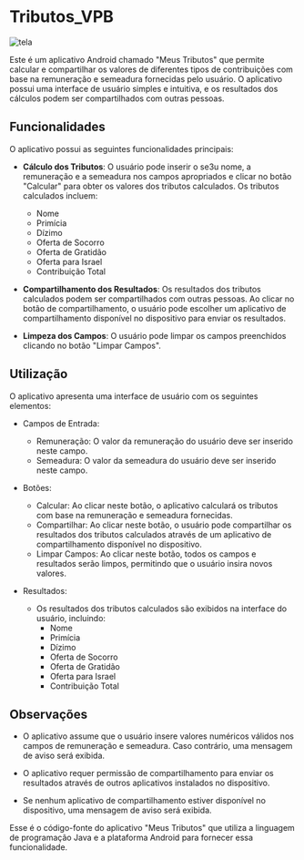 # Tributos_VPB

![tela](https://github.com/Gerleidson/Projeto_TributosVPB/assets/88213553/6d5c237e-73e9-4ce0-847b-7a0b7a152b50)


Este é um aplicativo Android chamado "Meus Tributos" que permite calcular e compartilhar os valores de diferentes tipos de contribuições com base na remuneração e semeadura fornecidas pelo usuário. O aplicativo possui uma interface de usuário simples e intuitiva, e os resultados dos cálculos podem ser compartilhados com outras pessoas.

## Funcionalidades

O aplicativo possui as seguintes funcionalidades principais:

- **Cálculo dos Tributos**: O usuário pode inserir o se3u nome, a remuneração e a semeadura nos campos apropriados e clicar no botão "Calcular" para obter os valores dos tributos calculados. Os tributos calculados incluem:
    - Nome 
    - Primícia
    - Dízimo
    - Oferta de Socorro
    - Oferta de Gratidão
    - Oferta para Israel
    - Contribuição Total

- **Compartilhamento dos Resultados**: Os resultados dos tributos calculados podem ser compartilhados com outras pessoas. Ao clicar no botão de compartilhamento, o usuário pode escolher um aplicativo de compartilhamento disponível no dispositivo para enviar os resultados.

- **Limpeza dos Campos**: O usuário pode limpar os campos preenchidos clicando no botão "Limpar Campos".

## Utilização

O aplicativo apresenta uma interface de usuário com os seguintes elementos:

- Campos de Entrada:
  - Remuneração: O valor da remuneração do usuário deve ser inserido neste campo.
  - Semeadura: O valor da semeadura do usuário deve ser inserido neste campo.

- Botões:
  - Calcular: Ao clicar neste botão, o aplicativo calculará os tributos com base na remuneração e semeadura fornecidas.
  - Compartilhar: Ao clicar neste botão, o usuário pode compartilhar os resultados dos tributos calculados através de um aplicativo de compartilhamento disponível no dispositivo.
  - Limpar Campos: Ao clicar neste botão, todos os campos e resultados serão limpos, permitindo que o usuário insira novos valores.

- Resultados:
  - Os resultados dos tributos calculados são exibidos na interface do usuário, incluindo:
    - Nome 
    - Primícia
    - Dízimo
    - Oferta de Socorro
    - Oferta de Gratidão
    - Oferta para Israel
    - Contribuição Total

## Observações

- O aplicativo assume que o usuário insere valores numéricos válidos nos campos de remuneração e semeadura. Caso contrário, uma mensagem de aviso será exibida.

- O aplicativo requer permissão de compartilhamento para enviar os resultados através de outros aplicativos instalados no dispositivo.

- Se nenhum aplicativo de compartilhamento estiver disponível no dispositivo, uma mensagem de aviso será exibida.

Esse é o código-fonte do aplicativo "Meus Tributos" que utiliza a linguagem de programação Java e a plataforma Android para fornecer essa funcionalidade.
